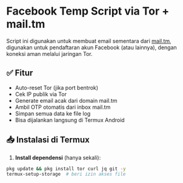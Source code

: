 # Facebook Temp Script via Tor + mail.tm

Script ini digunakan untuk membuat email sementara dari [mail.tm](https://mail.tm), digunakan untuk pendaftaran akun Facebook (atau lainnya), dengan koneksi aman melalui jaringan Tor.

## ✅ Fitur

- Auto-reset Tor (jika port bentrok)
- Cek IP publik via Tor
- Generate email acak dari domain mail.tm
- Ambil OTP otomatis dari inbox mail.tm
- Simpan semua data ke file log
- Bisa dijalankan langsung di Termux Android

## 📥 Instalasi di Termux

1. **Install dependensi** (hanya sekali):

```bash
pkg update && pkg install tor curl jq git -y
termux-setup-storage  # beri izin akses file
